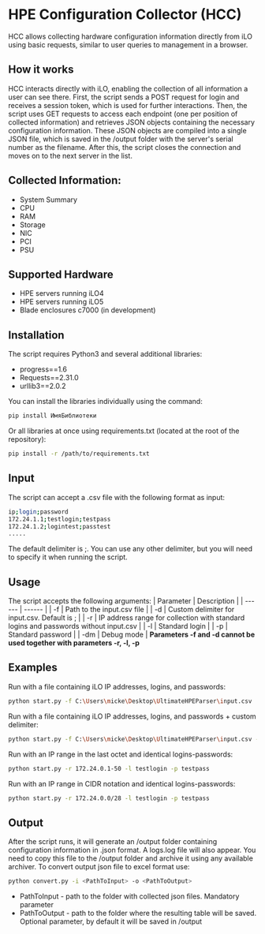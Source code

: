 # HPE Configuration Collector (HCC)

HCC allows collecting hardware configuration information directly from iLO using basic requests, similar to user queries to management in a browser.

## How it works
HCC interacts directly with iLO, enabling the collection of all information a user can see there. First, the script sends a POST request for login and receives a session token, which is used for further interactions. Then, the script uses GET requests to access each endpoint (one per position of collected information) and retrieves JSON objects containing the necessary configuration information. These JSON objects are compiled into a single JSON file, which is saved in the /output folder with the server's serial number as the filename. After this, the script closes the connection and moves on to the next server in the list.

## Collected Information:
- System Summary
- CPU
- RAM
- Storage
- NIC
- PCI
- PSU

## Supported Hardware

- HPE servers running iLO4
- HPE servers running iLO5
- Blade enclosures c7000 (in development)

## Installation

The script requires Python3 and several additional libraries:
- progress==1.6
- Requests==2.31.0
- urllib3==2.0.2

You can install the libraries individually using the command:
```sh
pip install ИмяБиблиотеки
```
Or all libraries at once using requirements.txt (located at the root of the repository):
```sh
pip install -r /path/to/requirements.txt
```

## Input
The script can accept a .csv file with the following format as input:
```sh
ip;login;password
172.24.1.1;testlogin;testpass
172.24.1.2;logintest;passtest
.....
```
The default delimiter is ;. You can use any other delimiter, but you will need to specify it when running the script.

## Usage
The script accepts the following arguments:
| Parameter | Description | 
| ------ | ------ |
| -f | Path to the input.csv file |
| -d | Custom delimiter for input.csv. Default is ; |
| -r | IP address range for collection with standard logins and passwords without input.csv |
| -l | Standard login |
| -p | Standard password |
| -dm | Debug mode |
**Parameters -f and -d cannot be used together with parameters -r, -l, -p**

## Examples
Run with a file containing iLO IP addresses, logins, and passwords:
```sh
python start.py -f C:\Users\micke\Desktop\UltimateHPEParser\input.csv
```
Run with a file containing iLO IP addresses, logins, and passwords + custom delimiter:
```sh
python start.py -f C:\Users\micke\Desktop\UltimateHPEParser\input.csv -d .
```
Run with an IP range in the last octet and identical logins-passwords:
```sh
python start.py -r 172.24.0.1-50 -l testlogin -p testpass 
```
Run with an IP range in CIDR notation and identical logins-passwords:
```sh
python start.py -r 172.24.0.0/28 -l testlogin -p testpass 
```

## Output
After the script runs, it will generate an /output folder containing configuration information in .json format. A logs.log file will also appear. You need to copy this file to the /output folder and archive it using any available archiver.
To convert output json file to excel format use:
```sh
python convert.py -i <PathToInput> -o <PathToOutput>
```

- PathToInput - path to the folder with collected json files. Mandatory parameter
- PathToOutput - path to the folder where the resulting table will be saved. Optional parameter, by default it will be saved in /output

